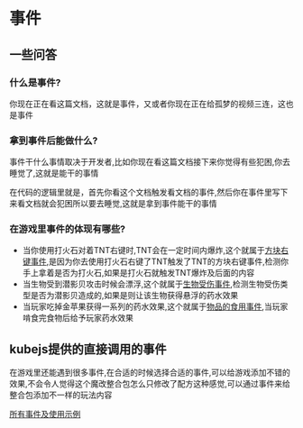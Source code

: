 # 事件
## 一些问答
### 什么是事件?
你现在正在看这篇文档，这就是事件，又或者你现在正在给孤梦的视频三连，这也是事件
### 拿到事件后能做什么? 
事件干什么事情取决于开发者,比如你现在看这篇文档接下来你觉得有些犯困,你去睡觉了,这就是能干的事情

在代码的逻辑里就是，首先你看这个文档触发看文档的事件,然后你在事件里写下来看文档就会犯困所以要去睡觉,这就是拿到事件能干的事情

### 在游戏里事件的体现有哪些?
* 当你使用打火石对着TNT右键时,TNT会在一定时间内爆炸,这个就属于[方块右键事件](),是因为你去使用打火石右键了TNT触发了TNT的方块右键事件,检测你手上拿着是否为打火石,如果是打火石就触发TNT爆炸及后面的内容
* 当生物受到潜影贝攻击时候会漂浮,这个就属于[生物受伤事件](),检测生物受伤类型是否为潜影贝造成的,如果是则让该生物获得悬浮的药水效果
* 当玩家吃掉金苹果获得一系列的药水效果,这个就属于[物品的食用事件](),当玩家啃食完食物后给予玩家药水效果


## kubejs提供的直接调用的事件
在游戏里还能遇到很多事件,在合适的时候选择合适的事件,可以给游戏添加不错的效果,不会令人觉得这个魔改整合包怎么只修改了配方这种感觉,可以通过事件来给整合包添加不一样的玩法内容

[所有事件及使用示例](/KubeJS-Basics/AllEvent.md/)